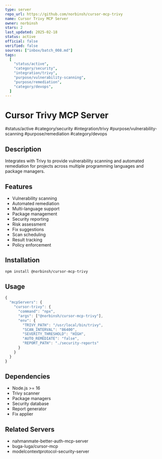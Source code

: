 ```yaml
---
type: server
repo_url: https://github.com/norbinsh/cursor-mcp-trivy
name: Cursor Trivy MCP Server
owner: norbinsh
stars: 2
last_updated: 2025-02-18
status: active
official: false
verified: false
sources: ["inbox/batch_008.md"]
tags:
  [
    "status/active",
    "category/security",
    "integration/trivy",
    "purpose/vulnerability-scanning",
    "purpose/remediation",
    "category/devops",
  ]
---
```


# Cursor Trivy MCP Server

#status/active #category/security #integration/trivy #purpose/vulnerability-scanning #purpose/remediation #category/devops

## Description

Integrates with Trivy to provide vulnerability scanning and automated remediation for projects across multiple programming languages and package managers.

## Features

- Vulnerability scanning
- Automated remediation
- Multi-language support
- Package management
- Security reporting
- Risk assessment
- Fix suggestions
- Scan scheduling
- Result tracking
- Policy enforcement

## Installation

```bash
npm install @norbinsh/cursor-mcp-trivy
```

## Usage

```javascript
{
  "mcpServers": {
    "cursor-trivy": {
      "command": "npx",
      "args": ["@norbinsh/cursor-mcp-trivy"],
      "env": {
        "TRIVY_PATH": "/usr/local/bin/trivy",
        "SCAN_INTERVAL": "86400",
        "SEVERITY_THRESHOLD": "HIGH",
        "AUTO_REMEDIATE": "false",
        "REPORT_PATH": "./security-reports"
      }
    }
  }
}
```

## Dependencies

- Node.js >= 16
- Trivy scanner
- Package managers
- Security database
- Report generator
- Fix applier

## Related Servers

- nahmanmate-better-auth-mcp-server
- buga-luga/cursor-mcp
- modelcontextprotocol-security-server

